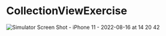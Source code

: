# CollectionViewExercise
![Simulator Screen Shot - iPhone 11 - 2022-08-16 at 14 20 42](https://user-images.githubusercontent.com/99825672/184867855-785d1c60-fff5-4d2b-8b7c-61392532d538.png)
